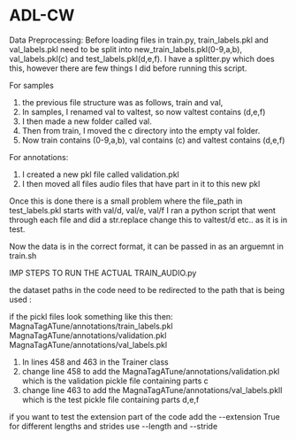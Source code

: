 # ADL-CW
Data Preprocessing:
Before loading files in train.py, train_labels.pkl and val_labels.pkl need to be split into new_train_labels.pkl(0-9,a,b), val_labels.pkl(c) and test_labels.pkl(d,e,f).
I have a splitter.py which does this, however there are few things I did before running this script.

For samples
1. the previous file structure was as follows, train and val, 
2. In samples, I renamed val to valtest, so now valtest contains (d,e,f)
4. I then made a new folder called val.
3. Then from train, I moved the c directory into the empty val folder.
4. Now train contains (0-9,a,b), val contains (c) and valtest contains (d,e,f)


For annotations:
1. I created a new pkl file called validation.pkl
2. I then moved all files audio files that have part in it to this new pkl

Once this is done there is a small problem where the file_path in test_labels.pkl starts with val/d, val/e, val/f
I ran a python script that went through each file and did a str.replace change this to valtest/d etc.. as it is in test.

Now the data is in the correct format, it can be passed in as an arguemnt in train.sh


IMP STEPS TO RUN THE ACTUAL TRAIN_AUDIO.py

the dataset paths in the code need to be redirected to the path that is being used :

if the pickl files look something like this then:
MagnaTagATune/annotations/train_labels.pkl
MagnaTagATune/annotations/validation.pkl
MagnaTagATune/annotations/val_labels.pkl

1. In lines 458 and 463 in the Trainer class 
2. change line 458 to add the MagnaTagATune/annotations/validation.pkl which is the validation pickle file containing parts c
3. change line 463 to add the MagnaTagATune/annotations/val_labels.pkll which is the test pickle file containing parts d,e,f


if you want to test the extension part of the code add the --extension True 
for different lengths and strides use --length and --stride 
